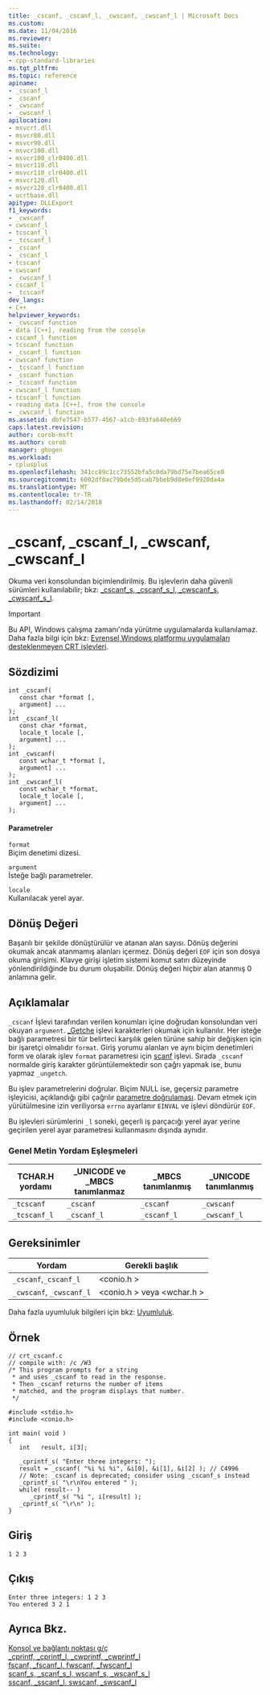 ```yaml
---
title: _cscanf, _cscanf_l, _cwscanf, _cwscanf_l | Microsoft Docs
ms.custom: 
ms.date: 11/04/2016
ms.reviewer: 
ms.suite: 
ms.technology:
- cpp-standard-libraries
ms.tgt_pltfrm: 
ms.topic: reference
apiname:
- _cscanf_l
- _cscanf
- _cwscanf
- _cwscanf_l
apilocation:
- msvcrt.dll
- msvcr80.dll
- msvcr90.dll
- msvcr100.dll
- msvcr100_clr0400.dll
- msvcr110.dll
- msvcr110_clr0400.dll
- msvcr120.dll
- msvcr120_clr0400.dll
- ucrtbase.dll
apitype: DLLExport
f1_keywords:
- _cwscanf
- cwscanf_l
- tcscanf_l
- _tcscanf_l
- _cscanf
- _cscanf_l
- tcscanf
- cwscanf
- _cwscanf_l
- cscanf_l
- _tcscanf
dev_langs:
- C++
helpviewer_keywords:
- _cwscanf function
- data [C++], reading from the console
- cscanf_l function
- tcscanf function
- _cscanf_l function
- cwscanf function
- _tcscanf_l function
- _cscanf function
- _tcscanf function
- cwscanf_l function
- tcscanf_l function
- reading data [C++], from the console
- _cwscanf_l function
ms.assetid: dbfe7547-b577-4567-a1cb-893fa640e669
caps.latest.revision: 
author: corob-msft
ms.author: corob
manager: ghogen
ms.workload:
- cplusplus
ms.openlocfilehash: 341cc89c1cc73552bfa5c0da79bd75e7bea65ce0
ms.sourcegitcommit: 6002df0ac79bde5d5cab7bbeb9d8e0ef9920da4a
ms.translationtype: MT
ms.contentlocale: tr-TR
ms.lasthandoff: 02/14/2018
---
```

# <a name="cscanf-cscanfl-cwscanf-cwscanfl"></a>_cscanf, _cscanf_l, _cwscanf, _cwscanf_l
Okuma veri konsolundan biçimlendirilmiş. Bu işlevlerin daha güvenli sürümleri kullanılabilir; bkz: [_cscanf_s, _cscanf_s_l, _cwscanf_s, _cwscanf_s_l](../../c-runtime-library/reference/cscanf-s-cscanf-s-l-cwscanf-s-cwscanf-s-l.md).  
  
> [!IMPORTANT]
>  Bu API, Windows çalışma zamanı'nda yürütme uygulamalarda kullanılamaz. Daha fazla bilgi için bkz: [Evrensel Windows platformu uygulamaları desteklenmeyen CRT işlevleri](../../cppcx/crt-functions-not-supported-in-universal-windows-platform-apps.md).  
  
## <a name="syntax"></a>Sözdizimi  
  
```  
int _cscanf(   
   const char *format [,  
   argument] ...   
);  
int _cscanf_l(   
   const char *format,  
   locale_t locale [,  
   argument] ...   
);  
int _cwscanf(   
   const wchar_t *format [,  
   argument] ...   
);  
int _cwscanf_l(   
   const wchar_t *format,  
   locale_t locale [,  
   argument] ...   
);  
```  
  
#### <a name="parameters"></a>Parametreler  
 `format`  
 Biçim denetimi dizesi.  
  
 `argument`  
 İsteğe bağlı parametreler.  
  
 `locale`  
 Kullanılacak yerel ayar.  
  
## <a name="return-value"></a>Dönüş Değeri  
 Başarılı bir şekilde dönüştürülür ve atanan alan sayısı. Dönüş değerini okumak ancak atanmamış alanları içermez. Dönüş değeri `EOF` için son dosya okuma girişimi. Klavye girişi işletim sistemi komut satırı düzeyinde yönlendirildiğinde bu durum oluşabilir. Dönüş değeri hiçbir alan atanmış 0 anlamına gelir.  
  
## <a name="remarks"></a>Açıklamalar  
 `_cscanf` İşlevi tarafından verilen konumları içine doğrudan konsolundan veri okuyan `argument`. [_Getche](../../c-runtime-library/reference/getch-getwch.md) işlevi karakterleri okumak için kullanılır. Her isteğe bağlı parametresi bir tür belirteci karşılık gelen türüne sahip bir değişken için bir işaretçi olmalıdır `format`. Giriş yorumu alanları ve aynı biçim denetimleri form ve olarak işlev `format` parametresi için [scanf](../../c-runtime-library/reference/scanf-scanf-l-wscanf-wscanf-l.md) işlevi. Sırada `_cscanf` normalde giriş karakter görüntülemektedir son çağrı yapmak ise, bunu yapmaz `_ungetch`.  
  
 Bu işlev parametrelerini doğrular. Biçim NULL ise, geçersiz parametre işleyicisi, açıklandığı gibi çağrılır [parametre doğrulaması](../../c-runtime-library/parameter-validation.md). Devam etmek için yürütülmesine izin veriliyorsa `errno` ayarlanır `EINVAL` ve işlevi döndürür `EOF`.  
  
 Bu işlevleri sürümlerini `_l` soneki, geçerli iş parçacığı yerel ayar yerine geçirilen yerel ayar parametresi kullanmasını dışında aynıdır.  
  
### <a name="generic-text-routine-mappings"></a>Genel Metin Yordam Eşleşmeleri  
  
|TCHAR.H yordamı|_UNICODE ve _MBCS tanımlanmaz|_MBCS tanımlanmış|_UNICODE tanımlanmış|  
|---------------------|--------------------------------------|--------------------|-----------------------|  
|`_tcscanf`|`_cscanf`|`_cscanf`|`_cwscanf`|  
|`_tcscanf_l`|`_cscanf_l`|`_cscanf_l`|`_cwscanf_l`|  
  
## <a name="requirements"></a>Gereksinimler  
  
|Yordam|Gerekli başlık|  
|-------------|---------------------|  
|`_cscanf`,`_cscanf_l`|\<conio.h >|  
|`_cwscanf`, `_cwscanf_l`|\<conio.h > veya \<wchar.h >|  
  
 Daha fazla uyumluluk bilgileri için bkz: [Uyumluluk](../../c-runtime-library/compatibility.md).  
  
## <a name="example"></a>Örnek  
  
```  
// crt_cscanf.c  
// compile with: /c /W3  
/* This program prompts for a string  
 * and uses _cscanf to read in the response.  
 * Then _cscanf returns the number of items  
 * matched, and the program displays that number.  
 */  
  
#include <stdio.h>  
#include <conio.h>  
  
int main( void )  
{  
   int   result, i[3];  
  
   _cprintf_s( "Enter three integers: ");  
   result = _cscanf( "%i %i %i", &i[0], &i[1], &i[2] ); // C4996  
   // Note: _cscanf is deprecated; consider using _cscanf_s instead  
   _cprintf_s( "\r\nYou entered " );  
   while( result-- )  
      _cprintf_s( "%i ", i[result] );  
   _cprintf_s( "\r\n" );  
}  
```  
  
## <a name="input"></a>Giriş  
  
```  
1 2 3  
```  
  
## <a name="output"></a>Çıkış  
  
```  
Enter three integers: 1 2 3  
You entered 3 2 1  
```  
  
## <a name="see-also"></a>Ayrıca Bkz.  
 [Konsol ve bağlantı noktası g/ç](../../c-runtime-library/console-and-port-i-o.md)   
 [_cprintf, _cprintf_l, _cwprintf, _cwprintf_l](../../c-runtime-library/reference/cprintf-cprintf-l-cwprintf-cwprintf-l.md)   
 [fscanf, _fscanf_l, fwscanf, _fwscanf_l](../../c-runtime-library/reference/fscanf-fscanf-l-fwscanf-fwscanf-l.md)   
 [scanf_s, _scanf_s_l, wscanf_s, _wscanf_s_l](../../c-runtime-library/reference/scanf-s-scanf-s-l-wscanf-s-wscanf-s-l.md)   
 [sscanf, _sscanf_l, swscanf, _swscanf_l](../../c-runtime-library/reference/sscanf-sscanf-l-swscanf-swscanf-l.md)